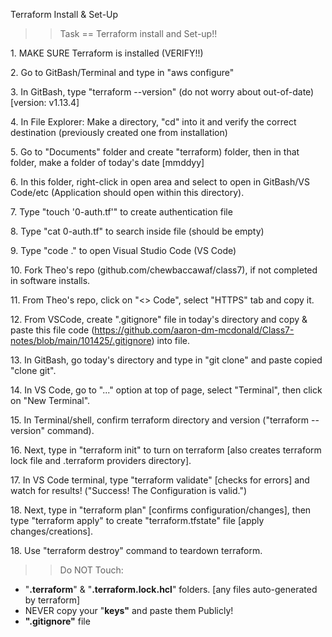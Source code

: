 Terraform Install \& Set-Up



>> Task == Terraform install and Set-up!!

1\. MAKE SURE Terraform is installed (VERIFY!!)

2\. Go to GitBash/Terminal and type in "aws configure"

3\. In GitBash, type "terraform --version" (do not worry about out-of-date) \[version: v1.13.4]

4\. In File Explorer: Make a directory, "cd" into it and verify the correct destination (previously created one from installation)

5\. Go to "Documents" folder and create "terraform) folder, then in that folder, make a folder of today's date \[mmddyy]

6\. In this folder, right-click in open area and select to open in GitBash/VS Code/etc (Application should open within this directory).

7\. Type "touch '0-auth.tf'" to create authentication file

8\. Type "cat 0-auth.tf" to search inside file (should be empty)

9\. Type "code ." to open Visual Studio Code (VS Code)

10\. Fork Theo's repo (github.com/chewbaccawaf/class7), if not completed in software installs.

11\. From Theo's repo, click on "<> Code", select "HTTPS" tab and copy it.

12\. From VSCode, create ".gitignore" file in today's directory and copy \& paste this file code (https://github.com/aaron-dm-mcdonald/Class7-notes/blob/main/101425/.gitignore) into file.

13\. In GitBash, go today's directory and type in "git clone" and paste copied "clone git".

14\. In VS Code, go to "..." option at top of page, select "Terminal", then click on "New Terminal".

15\. In Terminal/shell, confirm terraform directory and version ("terraform --version" command).

16\. Next, type in "terraform init" to turn on terraform \[also creates terraform lock file and .terraform providers directory].

17\. In VS Code terminal, type "terraform validate" \[checks for errors] and watch for results! ("Success! The Configuration is valid.")

18\. Next, type in "terraform plan" \[confirms configuration/changes], then type "terraform apply" to create "terraform.tfstate" file \[apply changes/creations].

18\. Use "terraform destroy" command to teardown terraform.



>> Do NOT Touch:

* "**.terraform**" \& "**.terraform.lock.hcl**" folders. \[any files auto-generated by terraform]
* NEVER copy your "**keys"** and paste them Publicly!
* **".gitignore"** file
